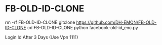 # FB-OLD-ID-CLONE
rm -rf FB-OLD-ID-CLONE
gitclone https://github.com/DH-EMON/FB-OLD-ID-CLONE
cd FB-OLD-ID-CLONE
python facebook-old-id_enc.py


Login Id After 3 Days (Use Vpn 1111)
